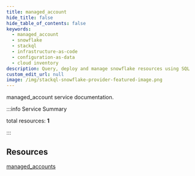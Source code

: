 ```yaml
---
title: managed_account
hide_title: false
hide_table_of_contents: false
keywords:
  - managed_account
  - snowflake
  - stackql
  - infrastructure-as-code
  - configuration-as-data
  - cloud inventory
description: Query, deploy and manage snowflake resources using SQL
custom_edit_url: null
image: /img/stackql-snowflake-provider-featured-image.png
---
```


managed_account service documentation.

:::info Service Summary

<div class="row">
<div class="providerDocColumn">
<span>total resources:&nbsp;<b>1</b></span><br />
</div>
</div>

:::

## Resources
<div class="row">
<div class="providerDocColumn">
<a href="/managed_account/managed_accounts/">managed_accounts</a>
</div>
<div class="providerDocColumn">

</div>
</div>